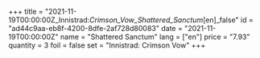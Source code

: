 +++
title = "2021-11-19T00:00:00Z_Innistrad:_Crimson_Vow_Shattered_Sanctum_[en]_false"
id = "ad44c9aa-eb8f-4200-8dfe-2af728d80083"
date = "2021-11-19T00:00:00Z"
name = "Shattered Sanctum"
lang = ["en"]
price = "7.93"
quantity = 3
foil = false
set = "Innistrad: Crimson Vow"
+++
